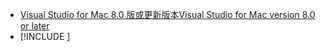 * [<span data-ttu-id="112bd-101">Visual Studio for Mac 8.0 版或更新版本</span><span class="sxs-lookup"><span data-stu-id="112bd-101">Visual Studio for Mac version 8.0 or later</span></span>](https://visualstudio.microsoft.com/vs/mac/)
* [!INCLUDE [](~/includes/3.0-SDK.md)]
